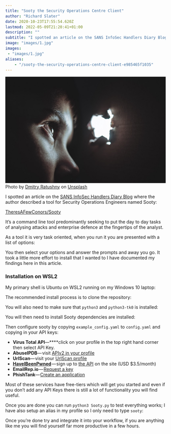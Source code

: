 ```yaml
---
title: "Sooty the Security Operations Centre Client"
author: "Richard Slater"
date: 2020-10-23T17:55:54.620Z
lastmod: 2022-05-09T21:20:41+01:00
description: ""
subtitle: "I spotted an article on the SANS InfoSec Handlers Diary Blog where the author described a tool for Security Operations Engineers named…"
image: "images/1.jpg" 
images:
 - "images/1.jpg"
aliases:
    - "/sooty-the-security-operations-centre-client-e985465f1035"
---
```


![image](images/1.jpg)
Photo by [Dmitry Ratushny](https://unsplash.com/@ratushny?utm_source=medium&amp;utm_medium=referral) on [Unsplash](https://unsplash.com?utm_source=medium&amp;utm_medium=referral)

I spotted an article on the [SANS InfoSec Handlers Diary Blog](https://isc.sans.edu/diary/rss/26714) where the author described a tool for Security Operations Engineers named Sooty:

[TheresAFewConors/Sooty](https://github.com/TheresAFewConors/Sooty)

It’s a command line tool predominantly seeking to put the day to day tasks of analysing attacks and enterprise defence at the fingertips of the analyst.

As a tool it is very task oriented, when you run it you are presented with a list of options:

You then select your options and answer the prompts and away you go. It took a little more effort to install that I wanted to I have documented my findings here in this article.

### Installation on WSL2

My primary shell is Ubuntu on WSL2 running on my Windows 10 laptop:

The recommended install process is to clone the repository:

You will also need to make sure that `python3` and `python3-tk0` is installed:

You will then need to install Sooty dependencies are installed:

Then configure sooty by copying `example_config.yaml` to `config.yaml` and copying in your API keys:

*   **Virus Total API**—****click on your profile in the top right hand corner then select API Key.
*   **AbuseIPDB**— visit [APIv2 in your profile](https://www.abuseipdb.com/account/api)
*   **UrlScan**— visit your [UrlScan profile](https://urlscan.io/user/profile/)
*   [**HaveIBeenPwned**](https://haveibeenpwned.com/API/v3) — sign up to [the API](https://haveibeenpwned.com/API/v3) on the site (USD $3.5/month)
*   **EmailRep.io** — [Request a key](https://emailrep.io/key)
*   **PhishTank**— [Create an application](https://www.phishtank.com/api_register.php)

Most of these services have free-tiers which will get you started and even if you don’t add any API Keys there is still a lot of functionality you will find useful.

Once you are done you can run `python3 Sooty.py` to test everything works; I have also setup an alias in my profile so I only need to type `sooty`:

Once you’re done try and integrate it into your workflow, if you are anything like me you will find yourself far more productive in a few hours.
